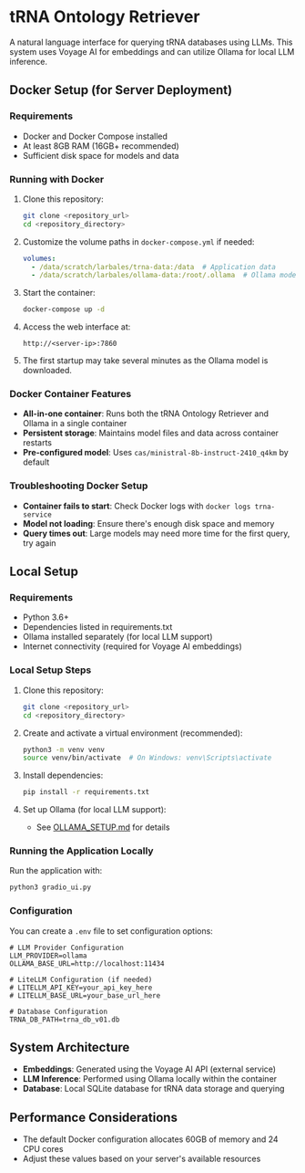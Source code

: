 # tRNA Ontology Retriever

A natural language interface for querying tRNA databases using LLMs. This system uses Voyage AI for embeddings and can utilize Ollama for local LLM inference.

## Docker Setup (for Server Deployment)

### Requirements

- Docker and Docker Compose installed
- At least 8GB RAM (16GB+ recommended)
- Sufficient disk space for models and data

### Running with Docker

1. Clone this repository:
   ```bash
   git clone <repository_url>
   cd <repository_directory>
   ```

2. Customize the volume paths in `docker-compose.yml` if needed:
   ```yaml
   volumes:
     - /data/scratch/larbales/trna-data:/data  # Application data
     - /data/scratch/larbales/ollama-data:/root/.ollama  # Ollama models
   ```

3. Start the container:
   ```bash
   docker-compose up -d
   ```

4. Access the web interface at:
   ```
   http://<server-ip>:7860
   ```

5. The first startup may take several minutes as the Ollama model is downloaded.

### Docker Container Features

- **All-in-one container**: Runs both the tRNA Ontology Retriever and Ollama in a single container
- **Persistent storage**: Maintains model files and data across container restarts
- **Pre-configured model**: Uses `cas/ministral-8b-instruct-2410_q4km` by default

### Troubleshooting Docker Setup

- **Container fails to start**: Check Docker logs with `docker logs trna-service`
- **Model not loading**: Ensure there's enough disk space and memory
- **Query times out**: Large models may need more time for the first query, try again

## Local Setup

### Requirements

- Python 3.6+
- Dependencies listed in requirements.txt
- Ollama installed separately (for local LLM support)
- Internet connectivity (required for Voyage AI embeddings)

### Local Setup Steps

1. Clone this repository:
   ```bash
   git clone <repository_url>
   cd <repository_directory>
   ```

2. Create and activate a virtual environment (recommended):
   ```bash
   python3 -m venv venv
   source venv/bin/activate  # On Windows: venv\Scripts\activate
   ```

3. Install dependencies:
   ```bash
   pip install -r requirements.txt
   ```

4. Set up Ollama (for local LLM support):
   - See [OLLAMA_SETUP.md](OLLAMA_SETUP.md) for details

### Running the Application Locally

Run the application with:
```bash
python3 gradio_ui.py
```

### Configuration

You can create a `.env` file to set configuration options:
```
# LLM Provider Configuration
LLM_PROVIDER=ollama
OLLAMA_BASE_URL=http://localhost:11434

# LiteLLM Configuration (if needed)
# LITELLM_API_KEY=your_api_key_here
# LITELLM_BASE_URL=your_base_url_here

# Database Configuration
TRNA_DB_PATH=trna_db_v01.db
```

## System Architecture

- **Embeddings**: Generated using the Voyage AI API (external service)
- **LLM Inference**: Performed using Ollama locally within the container
- **Database**: Local SQLite database for tRNA data storage and querying

## Performance Considerations

- The default Docker configuration allocates 60GB of memory and 24 CPU cores
- Adjust these values based on your server's available resources